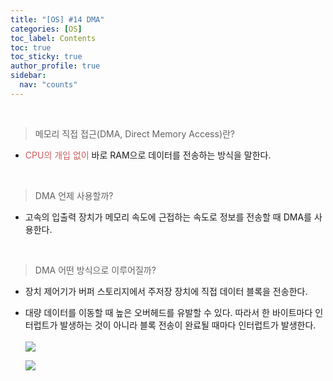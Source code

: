 ```yaml
---
title: "[OS] #14 DMA"
categories: [OS]
toc_label: Contents
toc: true
toc_sticky: true
author_profile: true
sidebar:
  nav: "counts"
---
```


<br>

> 메모리 직접 접근(DMA, Direct Memory Access)란?

- <span style="color:indianred">CPU의 개입 없이</span> 바로 RAM으로 데이터를 전송하는 방식을 말한다.

<br>

> DMA 언제 사용할까?

- 고속의 입출력 장치가 메모리 속도에 근접하는 속도로 정보를 전송할 때 DMA를 사용한다.

<br>

> DMA 어떤 방식으로 이루어질까?

- 장치 제어기가 버퍼 스토리지에서 주저장 장치에 직접 데이터 블록을 전송한다.
- 대량 데이터를 이동할 때 높은 오버헤드를 유발할 수 있다. 따라서 한 바이트마다 인터럽트가 발생하는 것이 아니라 블록 전송이 완료될 때마다 인터럽트가 발생한다.<br><br>
  ![](https://velog.velcdn.com/images/sieunpark/post/81558417-1fb1-4228-ba94-deb87ae0af6a/image.png)

  ![](https://velog.velcdn.com/images/sieunpark/post/6db17f01-4d01-435c-bcf1-93e608a1210f/image.png)

<br>
